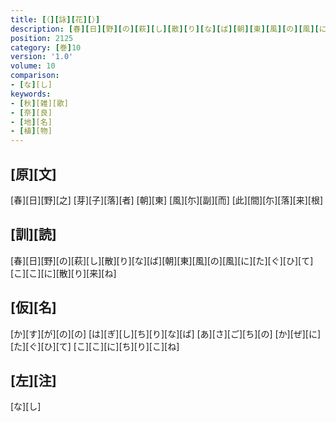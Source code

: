 ```yaml
---
title: [（][詠][花][）]
description: [春][日][野][の][萩][し][散][り][な][ば][朝][東][風][の][風][に][た][ぐ][ひ][て][こ][こ][に][散][り][来][ね]
position: 2125
category: [巻]10
version: '1.0'
volume: 10
comparison:
- [な][し]
keywords:
- [秋][雑][歌]
- [奈][良]
- [地][名]
- [植][物]
---
```


## [原][文]

[春][日][野][之] [芽][子][落][者] [朝][東] [風][尓][副][而] [此][間][尓][落][来][根]

## [訓][読]

[春][日][野][の][萩][し][散][り][な][ば][朝][東][風][の][風][に][た][ぐ][ひ][て][こ][こ][に][散][り][来][ね]

## [仮][名]

[か][す][が][の][の] [は][ぎ][し][ち][り][な][ば] [あ][さ][ご][ち][の] [か][ぜ][に][た][ぐ][ひ][て] [こ][こ][に][ち][り][こ][ね]

## [左][注]

[な][し]
